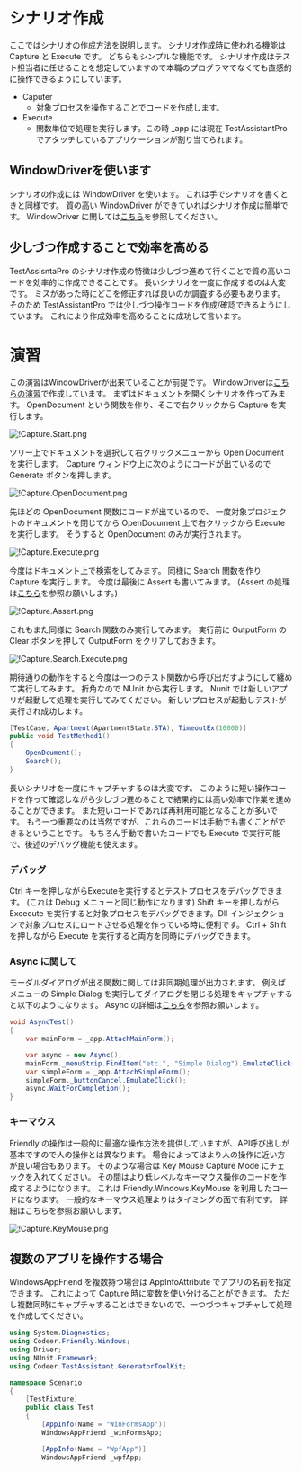 # シナリオ作成

ここではシナリオの作成方法を説明します。
シナリオ作成時に使われる機能は Capture と Execute です。
どちらもシンプルな機能です。
シナリオ作成はテスト担当者に任せることを想定していますので本職のプログラマでなくても直感的に操作できるようにしています。

* Caputer
    * 対象プロセスを操作することでコードを作成します。
* Execute
    * 関数単位で処理を実行します。この時 _app には現在 TestAssistantPro でアタッチしているアプリケーションが割り当てられます。

## WindowDriverを使います
シナリオの作成には WindowDriver を使います。
これは手でシナリオを書くときと同様です。
質の高い WindowDriver ができていればシナリオ作成は簡単です。
WindowDriver に関しては[こちら](WindowDriver.md)を参照してください。

## 少しづつ作成することで効率を高める
TestAssisntaPro のシナリオ作成の特徴は少しづつ進めて行くことで質の高いコードを効率的に作成できることです。
長いシナリオを一度に作成するのは大変です。
ミスがあった時にどこを修正すれば良いのか調査する必要もあります。
そのため TestAssistantPro では少しづつ操作コードを作成/確認できるようにしています。
これにより作成効率を高めることに成功して言います。

# 演習
この演習はWindowDriverが出来ていることが前提です。
WindowDriverは[こちらの演習](WindowDriver.md#演習)で作成しています。
まずはドキュメントを開くシナリオを作ってみます。
OpenDocument という関数を作り、そこで右クリックから Capture を実行します。

![!Capture.Start.png](Img/Capture.Start.png)

ツリー上でドキュメントを選択して右クリックメニューから Open Document を実行します。
Capture ウィンドウ上に次のようにコードが出ているので Generate ボタンを押します。

![!Capture.OpenDocument.png](Img/Capture.OpenDocument.png)

先ほどの OpenDocument 関数にコードが出ているので、
一度対象プロジェクトのドキュメントを閉じてから
OpenDocument 上で右クリックから Execute を実行します。
そうすると OpenDocument のみが実行されます。

![!Capture.Execute.png](Img/Capture.Execute.png)

今度はドキュメント上で検索をしてみます。
同様に Search 関数を作り Capture を実行します。
今度は最後に Assert も書いてみます。
(Assert の処理は[こちら](Customize.md#Capture)を参照お願いします。)

![!Capture.Assert.png](Img/Capture.Assert.png)

これもまた同様に Search 関数のみ実行してみます。
実行前に OutputForm の Clear ボタンを押して OutputForm をクリアしておきます。

![!Capture.Search.Execute.png](Img/Capture.Search.Execute.png)

期待通りの動作をすると今度は一つのテスト関数から呼び出だすようにして纏めて実行してみます。
折角なので NUnit から実行します。
Nunit では新しいアプリが起動して処理を実行してみてください。
新しいプロセスが起動しテストが実行され成功します。
```cs
[TestCase, Apartment(ApartmentState.STA), TimeoutEx(10000)]
public void TestMethod1()
{
    OpenDcument();
    Search();
}
```
長いシナリオを一度にキャプチャするのは大変です。
このように短い操作コードを作って確認しながら少しづつ進めることで結果的には高い効率で作業を進めることができます。
また短いコードであれば再利用可能となることが多いです。
もう一つ重要なのは当然ですが、これらのコードは手動でも書くことができるということです。
もちろん手動で書いたコードでも Execute で実行可能で、後述のデバッグ機能も使えます。

### デバッグ
Ctrl キーを押しながらExecuteを実行するとテストプロセスをデバッグできます。
(これは Debug メニューと同じ動作になります)
Shift キーを押しながら Excecute を実行すると対象プロセスをデバッグできます。Dll インジェクションで対象プロセスにロードさせる処理を作っている時に便利です。
Ctrl + Shift を押しながら Execute を実行すると両方を同時にデバッグできます。

### Async に関して
モーダルダイアログが出る関数に関しては非同期処理が出力されます。
例えば メニューの Simple Dialog を実行してダイアログを閉じる処理をキャプチャすると以下のようになります。
Async の詳細は[こちら](https://github.com/Codeer-Software/Friendly/blob/master/README.jp.md#async)を参照お願いします。
```cs
void AsyncTest()
{
    var mainForm = _app.AttachMainForm();

    var async = new Async();
    mainForm._menuStrip.FindItem("etc.", "Simple Dialog").EmulateClick(async);
    var simpleForm = _app.AttachSimpleForm();
    simpleForm._buttonCancel.EmulateClick();
    async.WaitForCompletion();
}
```
### キーマウス
Friendly の操作は一般的に最適な操作方法を提供していますが、API呼び出しが基本ですので人の操作とは異なります。
場合によってはより人の操作に近い方が良い場合もあります。
そのような場合は Key Mouse Capture Mode にチェックを入れてください。
その間はより低レベルなキーマウス操作のコードを作成するようになります。
これは Friendly.Windows.KeyMouse を利用したコードになります。
一般的なキーマウス処理よりはタイミングの面で有利です。
詳細はこちらを参照お願いします。

![!Capture.KeyMouse.png](Img/Capture.KeyMouse.png)

## 複数のアプリを操作する場合
WindowsAppFriend を複数持つ場合は AppInfoAttribute でアプリの名前を指定できます。
これによって Capture 時に変数を使い分けることができます。
ただし複数同時にキャプチャすることはできないので、一つづつキャプチャして処理を作成してください。

```cs
using System.Diagnostics;
using Codeer.Friendly.Windows;
using Driver;
using NUnit.Framework;
using Codeer.TestAssistant.GeneratorToolKit;

namespace Scenario
{
    [TestFixture]
    public class Test
    {
        [AppInfo(Name = "WinFormsApp")]
        WindowsAppFriend _winFormsApp;

        [AppInfo(Name = "WpfApp")]
        WindowsAppFriend _wpfApp;
```